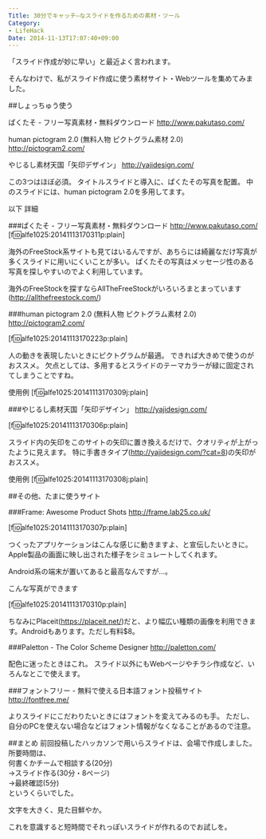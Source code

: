 ```yaml
---
Title: 30分でキャッチ―なスライドを作るための素材・ツール
Category:
- LifeHack
Date: 2014-11-13T17:07:40+09:00
---
```


「スライド作成が妙に早い」と最近よく言われます。

そんなわけで、私がスライド作成に使う素材サイト・Webツールを集めてみました。  

##しょっちゅう使う

ぱくたそ - フリー写真素材・無料ダウンロード 
http://www.pakutaso.com/

human pictogram 2.0 (無料人物 ピクトグラム素材 2.0) 
http://pictogram2.com/

やじるし素材天国「矢印デザイン」
http://yajidesign.com/

この3つはほぼ必須。
タイトルスライドと導入に、ぱくたその写真を配置。
中のスライドには、human pictogram 2.0を多用してます。


以下 詳細
<!-- more -->



###ぱくたそ - フリー写真素材・無料ダウンロード 
http://www.pakutaso.com/
[f:id:alfe1025:20141113170311p:plain]

海外のFreeStock系サイトも見てはいるんですが、あちらには綺麗なだけ写真が多くスライドに用いにくいことが多い。
ぱくたその写真はメッセージ性のある写真を探しやすいのでよく利用しています。

海外のFreeStockを探すならAllTheFreeStockがいろいろまとまっています(http://allthefreestock.com/)

###human pictogram 2.0 (無料人物 ピクトグラム素材 2.0) 
http://pictogram2.com/

[f:id:alfe1025:20141113170223p:plain]

人の動きを表現したいときにピクトグラムが最適。
できれば大きめで使うのがおススメ。
欠点としては、多用するとスライドのテーマカラーが緑に固定されてしまうことですね。

使用例
[f:id:alfe1025:20141113170309j:plain]

###やじるし素材天国「矢印デザイン」
http://yajidesign.com/

[f:id:alfe1025:20141113170306p:plain]

スライド内の矢印をこのサイトの矢印に置き換えるだけで、クオリティが上がったように見えます。
特に手書きタイプ(http://yajidesign.com/?cat=8)の矢印がおススメ。

使用例
[f:id:alfe1025:20141113170308j:plain]

##その他、たまに使うサイト

###Frame: Awesome Product Shots 
http://frame.lab25.co.uk/

[f:id:alfe1025:20141113170307p:plain]

つくったアプリケーションはこんな感じに動きますよ、と宣伝したいときに。
Apple製品の画面に映し出された様子をシミュレートしてくれます。

Android系の端末が置いてあると最高なんですが…。

こんな写真ができます

[f:id:alfe1025:20141113170310p:plain]

ちなみにPlaceit(https://placeit.net/)だと、より幅広い種類の画像を利用できます。Androidもあります。ただし有料$8。

###Paletton - The Color Scheme Designer 
http://paletton.com/

配色に迷ったときはこれ。
スライド以外にもWebページやチラシ作成など、いろんなとこで使えます。

###フォントフリー - 無料で使える日本語フォント投稿サイト
http://fontfree.me/

よりスライドにこだわりたいときにはフォントを変えてみるのも手。
ただし、自分のPCを使えない場合などはフォント情報がなくなることがあるので注意。



##まとめ
前回投稿したハッカソンで用いらスライドは、会場で作成しました。
所要時間は、  
何書くかチームで相談する(20分)  
→スライド作る(30分・8ページ)  
→最終確認(5分)    
というくらいでした。

文字を大きく、見た目鮮やか。

これを意識すると短時間でそれっぽいスライドが作れるのでお試しを。
